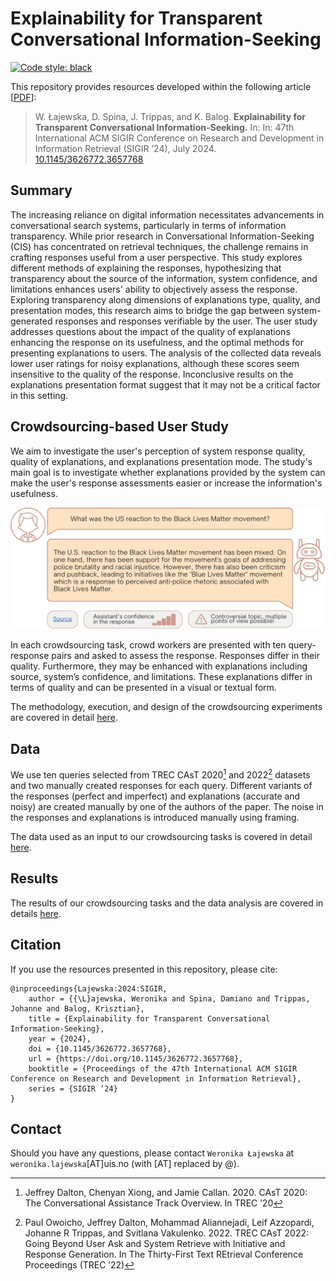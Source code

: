 # Explainability for Transparent Conversational Information-Seeking

[![Code style: black](https://img.shields.io/badge/code%20style-black-000000.svg)](https://github.com/psf/black)

This repository provides resources developed within the following article [[PDF](https://arxiv.org/abs/2405.03303)]:

> W. Łajewska, D. Spina, J. Trippas, and K. Balog. **Explainability for Transparent Conversational Information-Seeking.** In: In: 47th International ACM SIGIR Conference on Research and Development in Information Retrieval (SIGIR ’24), July 2024. [10.1145/3626772.3657768](https://doi.org/10.1145/3626772.3657768)

## Summary

The increasing reliance on digital information necessitates advancements in conversational search systems, particularly in terms of information transparency. While prior research in Conversational Information-Seeking (CIS) has concentrated on retrieval techniques, the challenge remains in crafting responses useful from a user perspective. This study explores different methods of explaining the responses, hypothesizing that transparency about the source of the information, system confidence, and limitations enhances users' ability to objectively assess the response. Exploring transparency along dimensions of explanations type, quality, and presentation modes, this research aims to bridge the gap between system-generated responses and responses verifiable by the user. The user study addresses questions about the impact of the quality of explanations enhancing the response on its usefulness, and the optimal methods for presenting explanations to users. The analysis of the collected data reveals lower user ratings for noisy explanations, although these scores seem insensitive to the quality of the response. Inconclusive results on the explanations presentation format suggest that it may not be a critical factor in this setting. 

## Crowdsourcing-based User Study

We aim to investigate the user's perception of system response quality, quality of explanations, and explanations presentation mode. The study's main goal is to investigate whether explanations provided by the system can make the user's response assessments easier or increase the information's usefulness.

![alt text](limitation_communication.png)

In each crowdsourcing task, crowd workers are presented with ten query-response pairs and asked to assess the response. Responses differ in their quality. Furthermore, they may be enhanced with explanations including source, system’s confidence, and limitations. These explanations differ in terms of quality and can be presented in a visual or textual form.

The methodology, execution, and design of the crowdsourcing experiments are covered in detail [here](crowdsourcing_task_design/README.md).

## Data

We use ten queries selected from TREC CAsT 2020[^1] and 2022[^2] datasets and two manually created responses for each query. Different variants of the responses (perfect and imperfect) and explanations (accurate and noisy) are created manually by one of the authors of the paper. The noise in the responses and explanations is introduced manually using framing.

The data used as an input to our crowdsourcing tasks is covered in detail [here](data/README.md).

## Results

The results of our crowdsourcing tasks and the data analysis are covered in details [here](results/README.md).

## Citation

If you use the resources presented in this repository, please cite:

```
@inproceedings{Lajewska:2024:SIGIR,
	author = {{\L}ajewska, Weronika and Spina, Damiano and Trippas, Johanne and Balog, Krisztian},
	title = {Explainability for Transparent Conversational Information-Seeking},
	year = {2024},
	doi = {10.1145/3626772.3657768},
	url = {https://doi.org/10.1145/3626772.3657768},
	booktitle = {Proceedings of the 47th International ACM SIGIR Conference on Research and Development in Information Retrieval},
	series = {SIGIR ’24}
}
```

## Contact

Should you have any questions, please contact `Weronika Łajewska` at `weronika.lajewska`[AT]uis.no (with [AT] replaced by @).

[^1]: Jeffrey Dalton, Chenyan Xiong, and Jamie Callan. 2020. CAsT 2020: The Conversational Assistance Track Overview. In TREC ’20

[^2]: Paul Owoicho, Jeffrey Dalton, Mohammad Aliannejadi, Leif Azzopardi, Johanne R Trippas, and Svitlana Vakulenko. 2022. TREC CAsT 2022: Going Beyond User Ask and System Retrieve with Initiative and Response Generation. In The Thirty-First Text REtrieval Conference Proceedings (TREC ’22)
